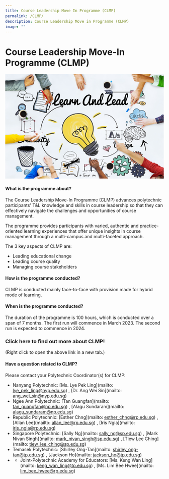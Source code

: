 ```yaml
---
title: Course Leadership Move In Programme (CLMP)
permalink: /CLMP/
description: Course Leadership Move in Programme (CLMP)
image: ""
---
```

# Course Leadership Move-In Programme (CLMP)

![](/images/53753385_ML.jpg)

#### What is the programme about?

The Course Leadership Move-In Programme (CLMP) advances polytechnic participants' T&L knowledge and skills in course leadership so that they can effectively navigate the challenges and opportunities of course management.

The programme provides participants with varied, authentic and practice-oriented learning experiences that offer unique insights in course management through a multi-campus and multi-faceted approach.

The 3 key aspects of CLMP are:
* Leading educational change
* Leading course quality
* Managing course stakeholders


#### How is the programme conducted?

CLMP is conducted mainly face-to-face with provision made for hybrid mode of learning.

#### When is the programme conducted?

The duration of the programme is 100 hours, which is conducted over a span of 7 months. The first run will commence in March 2023. The second run is expected to commence in 2024.

### Click here to find out more about CLMP!
(Right click to open the above link in a new tab.)


#### Have a question related to CLMP?

Please contact your Polytechnic Coordinator(s) for CLMP:

* Nanyang Polytechnic: [Ms. Lye Pek Ling](mailto: lye_pek_ling@nyp.edu.sg) , [Dr. Ang Wei Sin](mailto: ang_wei_sin@nyp.edu.sg)
* Ngee Ann Polytechnic: [Tan Guangfan](mailto: tan_guangfan@np.edu.sg) , [Alagu Sundaram](mailto: alagu_sundaram@np.edu.sg)
* Republic Polytechnic: [Esther Chng](mailto: esther_chng@rp.edu.sg) , [Allan Lee](mailto: allan_lee@rp.edu.sg) , [Iris Ngia](mailto: iris_ngia@rp.edu.sg)
* Singapore Polytechnic: [Sally Ng](mailto: sally_ng@sp.edu.sg) , [Mark Nivan Singh](mailto: mark_nivan_singh@sp.edu.sg) , [Tiew Lee Ching](mailto: tiew_lee_ching@sp.edu.sg)
* Temasek Polytechnic: [Shirley Ong-Tan](mailto: shirley_ong-tan@tp.edu.sg) , [Jackson Ho](mailto: jackson_ho@tp.edu.sg)
* * Joint-Polytechnic Academy for Educators: [Ms. Keng Wan Ling](mailto: keng_wan_ling@tp.edu.sg) , [Ms. Lim Bee Hwee](mailto: lim_bee_hwee@rp.edu.sg)